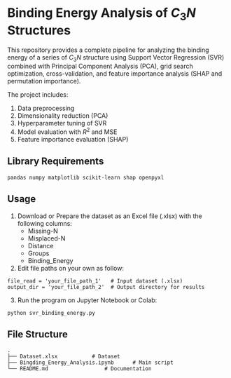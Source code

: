 # Binding Energy Analysis of $C_3N$ Structures
This repository provides a complete pipeline for analyzing the binding energy of a series of $C_3N$ structure using Support Vector Regression (SVR) combined with Principal Component Analysis (PCA), grid search optimization, cross-validation, and feature importance analysis (SHAP and permutation importance).

The project includes:
1. Data preprocessing
2. Dimensionality reduction (PCA)
3. Hyperparameter tuning of SVR
4. Model evaluation with $R^2$ and MSE
5. Feature importance evaluation (SHAP)

## Library Requirements
```pandas numpy matplotlib scikit-learn shap openpyxl```

## Usage
1. Download or Prepare the dataset as an Excel file (.xlsx) with the following columns:
    + Missing-N
    + Misplaced-N
    + Distance
    + Groups
    + Binding_Energy
2. Edit file paths on your own as follow:
```
file_read = 'your_file_path_1'   # Input dataset (.xlsx)
output_dir = 'your_file_path_2'  # Output directory for results
```
3. Run the program on Jupyter Notebook or Colab:
```
python svr_binding_energy.py
```

## File Structure
```
.
├── Dataset.xlsx           # Dataset
├── Bingding_Energy_Analysis.ipynb      # Main script
└── README.md                  # Documentation
```
